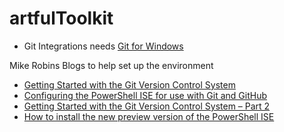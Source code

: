 # artfulToolkit

* Git Integrations needs [Git for Windows](https://gitforwindows.org/)

Mike Robins Blogs to help set up the environment

* [Getting Started with the Git Version Control System](https://mikefrobbins.com/2016/01/21/getting-started-with-the-git-version-control-system/)
* [Configuring the PowerShell ISE for use with Git and GitHub](https://mikefrobbins.com/2016/02/09/configuring-the-powershell-ise-for-use-with-git-and-github/)
* [Getting Started with the Git Version Control System – Part 2](https://mikefrobbins.com/2016/01/28/getting-started-with-the-git-version-control-system-part-2/)
* [How to install the new preview version of the PowerShell ISE](https://mikefrobbins.com/2016/01/30/how-to-install-the-new-preview-version-of-the-powershell-ise/)
